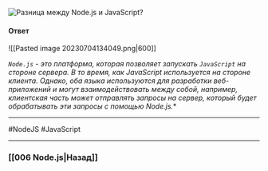 ![Разница между Node.js и JavaScript?](https://youtu.be/ad34hPJ273k?t=746)

#### Ответ

![[Pasted image 20230704134049.png|600]]

*`Node.js` - это платформа, которая позволяет запускать `JavaScript` на стороне сервера. В то время, как JavaScript используется на стороне клиента. Однако, оба языка используются для разработки веб-приложений и могут взаимодействовать между собой, например, клиентская часть может отправлять запросы на сервер, который будет обрабатывать эти запросы с помощью Node.js.**

___
#NodeJS #JavaScript

___

### [[006 Node.js|Назад]]

